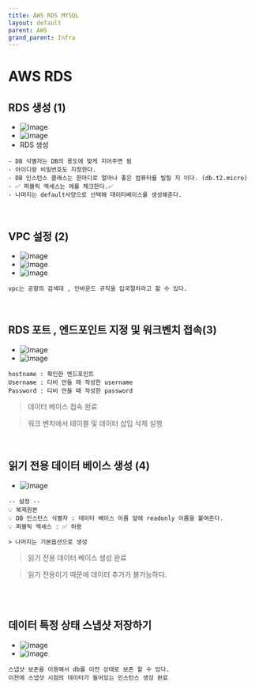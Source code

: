 ```yaml
---
title: AWS RDS MYSQL
layout: default
parent: AWS
grand_parent: Infra
---
```


# AWS RDS

## RDS 생성 (1)

- ![image](../../../image/a10.png)
- ![image](../../../image/a11.png)
- RDS 생성

```
- DB 식별자는 DB의 용도에 맞게 지어주면 됨
- 아이디랑 비밀번호도 지정한다.
- DB 인스턴스 클래스는 한마디로 얼마나 좋은 컴퓨터를 빌릴 지 이다. (db.t2.micro)
- ✅ 퍼블릭 엑세스는 에를 체크한다.✅
- 나머지는 default사양으로 선택해 데이터베이스를 생성해준다.
```

<br />

## VPC 설정 (2)

- ![image](../../../image/a14.png)
- ![image](../../../image/a15.png)
- ![image](../../../image/a16.png)

```
vpc는 공항의 검색대 , 인바운드 규칙을 입국절차라고 할 수 있다.
```

<br />

## RDS 포트 , 엔드포인트 지정 및 워크벤치 접속(3)

- ![image](../../../image/a12.png)
- ![image](../../../image/a13.png)

```
hostname : 확인한 엔드포인트
Username : 디비 만들 때 작성한 username
Password : 디비 만들 때 작성한 password
```

> 데이터 베이스 접속 완료

> 워크 벤치에서 테이블 및 데이터 삽입 삭제 실행

<br />

## 읽기 전용 데이터 베이스 생성 (4)

- ![image](../../../image/a17.png)

```
-- 설정 --
💡 복제원본
💡 DB 인스턴스 식별자 : 데이터 베이스 이름 앞에 readonly 이름을 붙여준다.
💡 퍼블릭 엑세스 : ✅ 허용

> 나머지는 기본옵션으로 생성
```

> 읽기 전용 데이터 베이스 생성 완료

> 읽기 전용이기 때문에 데이터 추가가 불가능하다.

<br />
<br />

## 데이터 특정 상태 스냅샷 저장하기

- ![image](../../../image/a18.png)
- ![image](../../../image/a19.png)

```
스냅샷 보존을 이용해서 db를 이전 상태로 보존 할 수 있다.
이전에 스냅샷 시점의 데이터가 들어있는 인스턴스 생성 완료
```
